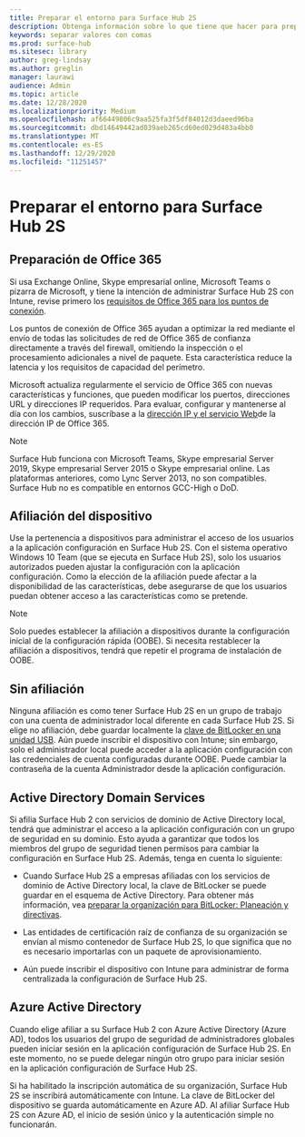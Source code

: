 ```yaml
---
title: Preparar el entorno para Surface Hub 2S
description: Obtenga información sobre lo que tiene que hacer para preparar su entorno para Surface Hub 2S.
keywords: separar valores con comas
ms.prod: surface-hub
ms.sitesec: library
author: greg-lindsay
ms.author: greglin
manager: laurawi
audience: Admin
ms.topic: article
ms.date: 12/28/2020
ms.localizationpriority: Medium
ms.openlocfilehash: af66449806c9aa525fa3f5df84012d3daeed96ba
ms.sourcegitcommit: dbd14649442ad039aeb265cd60ed029d483a4bb0
ms.translationtype: MT
ms.contentlocale: es-ES
ms.lasthandoff: 12/29/2020
ms.locfileid: "11251457"
---
```

# Preparar el entorno para Surface Hub 2S

## Preparación de Office 365

Si usa Exchange Online, Skype empresarial online, Microsoft Teams o pizarra de Microsoft, y tiene la intención de administrar Surface Hub 2S con Intune, revise primero los [requisitos de Office 365 para los puntos de conexión](https://docs.microsoft.com/office365/enterprise/office-365-endpoints).

Los puntos de conexión de Office 365 ayudan a optimizar la red mediante el envío de todas las solicitudes de red de Office 365 de confianza directamente a través del firewall, omitiendo la inspección o el procesamiento adicionales a nivel de paquete. Esta característica reduce la latencia y los requisitos de capacidad del perímetro.

Microsoft actualiza regularmente el servicio de Office 365 con nuevas características y funciones, que pueden modificar los puertos, direcciones URL y direcciones IP requeridos. Para evaluar, configurar y mantenerse al día con los cambios, suscríbase a la [dirección IP y el servicio Web](https://docs.microsoft.com/office365/enterprise/office-365-ip-web-service)de la dirección IP de Office 365.

> [!NOTE]
> Surface Hub funciona con Microsoft Teams, Skype empresarial Server 2019, Skype empresarial Server 2015 o Skype empresarial online.
Las plataformas anteriores, como Lync Server 2013, no son compatibles. Surface Hub no es compatible en entornos GCC-High o DoD.


## Afiliación del dispositivo

Use la pertenencia a dispositivos para administrar el acceso de los usuarios a la aplicación configuración en Surface Hub 2S.
Con el sistema operativo Windows 10 Team (que se ejecuta en Surface Hub 2S), solo los usuarios autorizados pueden ajustar la configuración con la aplicación configuración. Como la elección de la afiliación puede afectar a la disponibilidad de las características, debe asegurarse de que los usuarios puedan obtener acceso a las características como se pretende.

> [!NOTE]
> Solo puedes establecer la afiliación a dispositivos durante la configuración inicial de la configuración rápida (OOBE). Si necesita restablecer la afiliación a dispositivos, tendrá que repetir el programa de instalación de OOBE.

## Sin afiliación

Ninguna afiliación es como tener Surface Hub 2S en un grupo de trabajo con una cuenta de administrador local diferente en cada Surface Hub 2S. Si elige no afiliación, debe guardar localmente la [clave de BitLocker en una unidad USB](https://docs.microsoft.com/windows/security/information-protection/bitlocker/bitlocker-key-management-faq). Aún puede inscribir el dispositivo con Intune; sin embargo, solo el administrador local puede acceder a la aplicación configuración con las credenciales de cuenta configuradas durante OOBE. Puede cambiar la contraseña de la cuenta Administrador desde la aplicación configuración.

## Active Directory Domain Services

Si afilia Surface Hub 2 con servicios de dominio de Active Directory local, tendrá que administrar el acceso a la aplicación configuración con un grupo de seguridad en su dominio. Esto ayuda a garantizar que todos los miembros del grupo de seguridad tienen permisos para cambiar la configuración en Surface Hub 2S. Además, tenga en cuenta lo siguiente:

- Cuando Surface Hub 2S a empresas afiliadas con los servicios de dominio de Active Directory local, la clave de BitLocker se puede guardar en el esquema de Active Directory. Para obtener más información, vea [preparar la organización para BitLocker: Planeación y directivas](https://docs.microsoft.com/windows/security/information-protection/bitlocker/prepare-your-organization-for-bitlocker-planning-and-policies).

- Las entidades de certificación raíz de confianza de su organización se envían al mismo contenedor de Surface Hub 2S, lo que significa que no es necesario importarlas con un paquete de aprovisionamiento.

- Aún puede inscribir el dispositivo con Intune para administrar de forma centralizada la configuración de Surface Hub 2S.

## Azure Active Directory

Cuando elige afiliar a su Surface Hub 2 con Azure Active Directory (Azure AD), todos los usuarios del grupo de seguridad de administradores globales pueden iniciar sesión en la aplicación configuración de Surface Hub 2S. En este momento, no se puede delegar ningún otro grupo para iniciar sesión en la aplicación configuración de Surface Hub 2S.

Si ha habilitado la inscripción automática de su organización, Surface Hub 2S se inscribirá automáticamente con Intune. La clave de BitLocker del dispositivo se guarda automáticamente en Azure AD. Al afiliar Surface Hub 2S con Azure AD, el inicio de sesión único y la autenticación simple no funcionarán.
